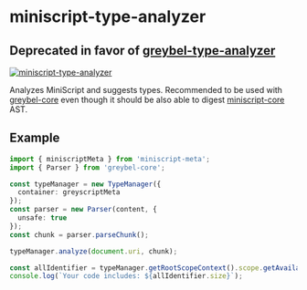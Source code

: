 # miniscript-type-analyzer

## Deprecated in favor of [greybel-type-analyzer](https://github.com/ayecue/greybel-type-analyzer)

[![miniscript-type-analyzer](https://circleci.com/gh/ayecue/miniscript-type-analyzer.svg?style=svg)](https://circleci.com/gh/ayecue/miniscript-type-analyzer)

Analyzes MiniScript and suggests types. Recommended to be used with [greybel-core](https://github.com/ayecue/greybel-core) even though it should be also able to digest [miniscript-core](https://github.com/ayecue/miniscript-core) AST.

## Example
```ts
import { miniscriptMeta } from 'miniscript-meta';
import { Parser } from 'greybel-core';

const typeManager = new TypeManager({
  container: greyscriptMeta
});
const parser = new Parser(content, {
  unsafe: true
});
const chunk = parser.parseChunk();

typeManager.analyze(document.uri, chunk);

const allIdentifier = typeManager.getRootScopeContext().scope.getAvailableIdentifier();
console.log(`Your code includes: ${allIdentifier.size}`);
```